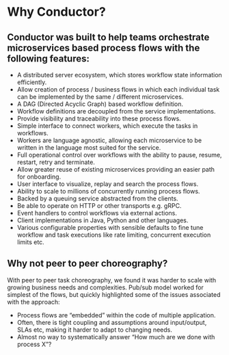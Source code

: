 # Why Conductor?
## Conductor was built to help teams orchestrate microservices based process flows with the following features:

* A distributed server ecosystem, which stores workflow state information efficiently.
* Allow creation of process / business flows in which each individual task can be implemented by the same / different microservices.
* A DAG (Directed Acyclic Graph) based workflow definition.
* Workflow definitions are decoupled from the service implementations.
* Provide visibility and traceability into these process flows.
* Simple interface to connect workers, which execute the tasks in workflows.
* Workers are language agnostic, allowing each microservice to be written in the language most suited for the service.
* Full operational control over workflows with the ability to pause, resume, restart, retry and terminate.
* Allow greater reuse of existing microservices providing an easier path for onboarding.
* User interface to visualize, replay and search the process flows.
* Ability to scale to millions of concurrently running process flows.
* Backed by a queuing service abstracted from the clients.
* Be able to operate on HTTP or other transports e.g. gRPC.
* Event handlers to control workflows via external actions.
* Client implementations in Java, Python and other languages.
* Various configurable properties with sensible defaults to fine tune workflow and task executions like rate limiting, concurrent execution limits etc.

## Why not peer to peer choreography?

With peer to peer task choreography, we found it was harder to scale with growing business needs and complexities.
Pub/sub model worked for simplest of the flows, but quickly highlighted some of the issues associated with the approach:

* Process flows are “embedded” within the code of multiple application.
* Often, there is tight coupling and assumptions around input/output, SLAs etc, making it harder to adapt to changing needs.
* Almost no way to systematically answer “How much are we done with process X”?
